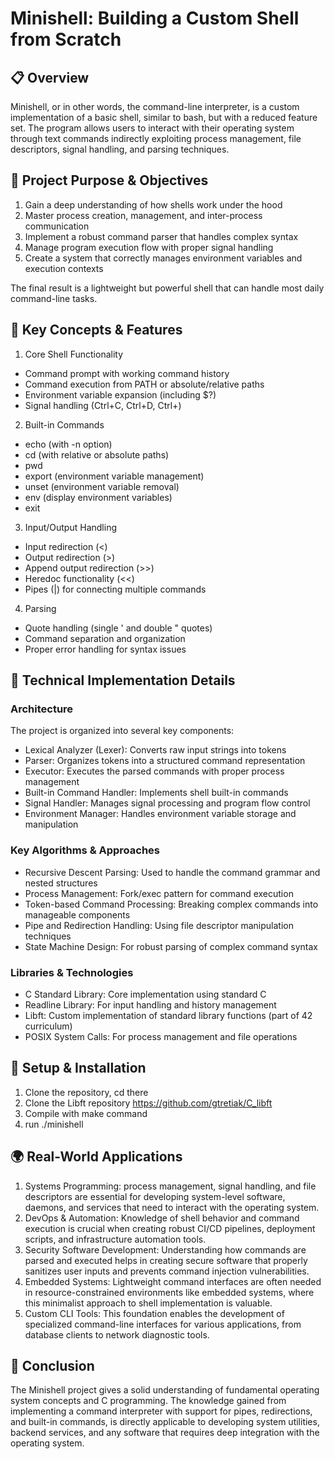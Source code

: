 # Minishell: Building a Custom Shell from Scratch
## 📋 Overview
Minishell, or in other words, the command-line interpreter, is a custom implementation of a basic shell, similar to bash, but with a reduced feature set. The program allows users to interact with their operating system through text commands indirectly exploiting process management, file descriptors, signal handling, and parsing techniques.
## 🎯 Project Purpose & Objectives
1. Gain a deep understanding of how shells work under the hood
2. Master process creation, management, and inter-process communication
3. Implement a robust command parser that handles complex syntax
4. Manage program execution flow with proper signal handling
5. Create a system that correctly manages environment variables and execution contexts
 
The final result is a lightweight but powerful shell that can handle most daily command-line tasks.
## 🔑 Key Concepts & Features
1. Core Shell Functionality
- Command prompt with working command history
- Command execution from PATH or absolute/relative paths
- Environment variable expansion (including $?)
- Signal handling (Ctrl+C, Ctrl+D, Ctrl+)
2. Built-in Commands
- echo (with -n option)
- cd (with relative or absolute paths)
- pwd
- export (environment variable management)
- unset (environment variable removal)
- env (display environment variables)
- exit
3. Input/Output Handling
- Input redirection (<)
- Output redirection (>)
- Append output redirection (>>)
- Heredoc functionality (<<)
- Pipes (|) for connecting multiple commands
4. Parsing
- Quote handling (single ' and double " quotes)
- Command separation and organization
- Proper error handling for syntax issues
## 🧰 Technical Implementation Details
### Architecture
The project is organized into several key components:
 
* Lexical Analyzer (Lexer): Converts raw input strings into tokens
* Parser: Organizes tokens into a structured command representation
* Executor: Executes the parsed commands with proper process management
* Built-in Command Handler: Implements shell built-in commands
* Signal Handler: Manages signal processing and program flow control
* Environment Manager: Handles environment variable storage and manipulation

### Key Algorithms & Approaches

* Recursive Descent Parsing: Used to handle the command grammar and nested structures
* Process Management: Fork/exec pattern for command execution
* Token-based Command Processing: Breaking complex commands into manageable components
* Pipe and Redirection Handling: Using file descriptor manipulation techniques
* State Machine Design: For robust parsing of complex command syntax

### Libraries & Technologies
* C Standard Library: Core implementation using standard C
* Readline Library: For input handling and history management
* Libft: Custom implementation of standard library functions (part of 42 curriculum)
* POSIX System Calls: For process management and file operations

## 🚀 Setup & Installation
1. Clone the repository, cd there
2. Clone the Libft repository https://github.com/gtretiak/C_libft
3. Compile with make command
4. run ./minishell

## 🌍 Real-World Applications
1. Systems Programming: process management, signal handling, and file descriptors are essential for developing system-level software, daemons, and services that need to interact with the operating system.
2. DevOps & Automation: Knowledge of shell behavior and command execution is crucial when creating robust CI/CD pipelines, deployment scripts, and infrastructure automation tools.
3. Security Software Development: Understanding how commands are parsed and executed helps in creating secure software that properly sanitizes user inputs and prevents command injection vulnerabilities.
4. Embedded Systems: Lightweight command interfaces are often needed in resource-constrained environments like embedded systems, where this minimalist approach to shell implementation is valuable.
5. Custom CLI Tools: This foundation enables the development of specialized command-line interfaces for various applications, from database clients to network diagnostic tools.

## 🏁 Conclusion
The Minishell project gives a solid understanding of fundamental operating system concepts and C programming. The knowledge gained from implementing a command interpreter with support for pipes, redirections, and built-in commands, is directly applicable to developing system utilities, backend services, and any software that requires deep integration with the operating system.
